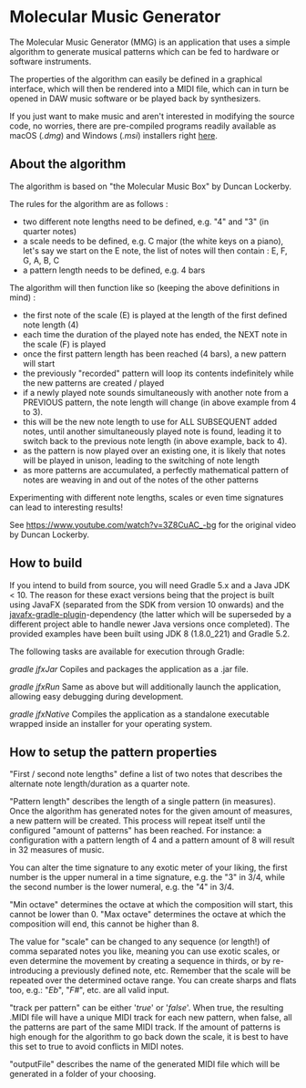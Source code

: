 Molecular Music Generator
=========================

The Molecular Music Generator (MMG) is an application that uses a simple algorithm to
generate musical patterns which can be fed to hardware or software instruments.

The properties of the algorithm can easily be defined in a graphical interface, which will then be rendered
into a MIDI file, which can in turn be opened in DAW music software or be played back by synthesizers.

If you just want to make music and aren't interested in modifying the source code, no worries, there are
pre-compiled programs readily available as macOS (_.dmg_) and Windows (_.msi_) installers right [here](https://github.com/igorski/molecular-music-generator/tree/master/dist).

About the algorithm
-------------------

The algorithm is based on "the Molecular Music Box" by Duncan Lockerby.

The rules for the algorithm are as follows :

 * two different note lengths need to be defined, e.g. "4" and "3" (in quarter notes)
 * a scale needs to be defined, e.g. C major (the white keys on a piano), let's say we start on the E note, the list of
   notes will then contain : E, F, G, A, B, C
 * a pattern length needs to be defined, e.g. 4 bars

The algorithm will then function like so (keeping the above definitions in mind) :

 * the first note of the scale (E) is played at the length of the first defined note length (4)
 * each time the duration of the played note has ended, the NEXT note in the scale (F) is played
 * once the first pattern length has been reached (4 bars), a new pattern will start
 * the previously "recorded" pattern will loop its contents indefinitely while the new patterns are created / played
 * if a newly played note sounds simultaneously with another note from a PREVIOUS pattern, the note length will
   change (in above example from 4 to 3).
 * this will be the new note length to use for ALL SUBSEQUENT added notes, until another simultaneously played
   note is found, leading it to switch back to the previous note length (in above example, back to 4).
 * as the pattern is now played over an existing one, it is likely that notes will be played in unison,
   leading to the switching of note length
 * as more patterns are accumulated, a perfectly mathematical pattern of notes are weaving in and out of
   the notes of the other patterns

Experimenting with different note lengths, scales or even time signatures can lead to interesting results!

See https://www.youtube.com/watch?v=3Z8CuAC_-bg for the original video by Duncan Lockerby.

How to build
------------

If you intend to build from source, you will need Gradle 5.x and a Java JDK < 10. The reason for these exact versions being
that the project is built using JavaFX (separated from the SDK from version 10 onwards) and the [javafx-gradle-plugin](https://github.com/FibreFoX/javafx-gradle-plugin)-dependency (the latter which will be superseded by a different project able to handle newer Java versions once completed). The provided examples have been built using JDK 8 (1.8.0_221) and Gradle 5.2.

The following tasks are available for execution through Gradle:

_gradle jfxJar_
Copiles and packages the application as a .jar file.

_gradle jfxRun_
Same as above but will additionally launch the application, allowing easy debugging during development.

_gradle jfxNative_
Compiles the application as a standalone executable wrapped inside an installer for your operating system.

How to setup the pattern properties
-----------------------------------

"First / second note lengths" define a list of two notes that describes the alternate note length/duration as a quarter note.

"Pattern length" describes the length of a single pattern (in measures). Once the algorithm has generated notes
for the given amount of measures, a new pattern will be created. This process will repeat itself until the configured "amount of patterns" has been reached. For instance: a configuration with a pattern length of 4 and a pattern amount of 8 will result in 32 measures of music.

You can alter the time signature to any exotic meter of your liking, the first number is the upper numeral in
a time signature, e.g. the "3" in 3/4, while the second number is the lower numeral, e.g. the "4" in 3/4.

"Min octave" determines the octave at which the composition will start, this cannot be lower than 0. "Max octave" determines the octave at which the composition will end, this cannot be higher than 8.

The value for "scale" can be changed to any sequence (or length!) of comma separated notes you like, meaning you can use exotic scales, or even determine the movement by creating a sequence in thirds, or by re-introducing a previously defined note, etc. Remember that the scale will be repeated over the determined octave range. You can create sharps and flats too, e.g.: "_Eb_", "_F#_", etc. are all valid input.

"track per pattern" can be either '_true_' or '_false_'. When true, the resulting .MIDI file will have a unique MIDI track for each new pattern, when false, all the patterns are part of the same MIDI track. If the amount of patterns is high enough for the algorithm to go back down the scale, it is best to have this set to true to avoid conflicts in MIDI notes.

"outputFile" describes the name of the generated MIDI file which will be generated in a folder of your choosing.
